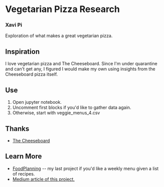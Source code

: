 # Vegetarian Pizza Research
### Xavi Pi

Exploration of what makes a great vegetarian pizza. 

## Inspiration
I love vegetarian pizza and The Cheeseboard. Since I'm under quarantine and can't get any, I figured I would make my own using insights from the Cheeseboard pizza itself.

## Use
1. Open jupyter notebook.
2. Uncomment first blocks if you'd like to gather data again.
3. Otherwise, start with veggie_menus_4.csv

## Thanks
* [The Cheeseboard](https://cheeseboardcollective.coop/)

## Learn More
- [FoodPlanning](https://github.com/xavi-pi/mealPlanner) -- my last project if you'd like a weekly menu given a list of recipes.
- [Medium article of this project.](https://medium.com/@adenipx/the-secrets-of-vegetarian-pizza-decdb913a90)
